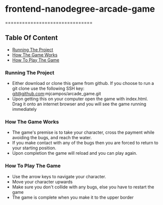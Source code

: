 # frontend-nanodegree-arcade-game
===============================

## Table Of Content
* [Running The Project](#running-the-project)
* [How The Game Works](#how-the-game-works)
* [How To Play The Game](#how-to-play-the-game)

### Running The Project
* Either download or clone this game from github. If you choose to run a git clone use the following SSH key: git@github.com:mjcampos/arcade_game.git
* Upon getting this on your computer open the game with index.html. Drag it onto an internet browser and you will see the game running immediately

### How The Game Works
* The game's premise is to take your character, cross the payment while avoiding the bugs, and reach the water. 
* If you make contact with any of the bugs then you are forced to return to your starting position.
* Upon completion the game will reload and you can play again. 

### How To Play The Game
* Use the arrow keys to navigate your character.
* Move your character upwards
* Make sure you don't collide with any bugs, else you have to restart the game
* The game is complete when you make it to the upper border
